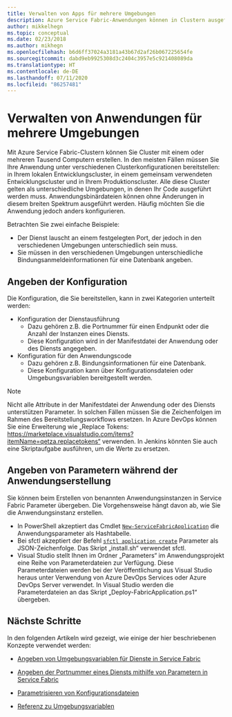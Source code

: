 ```yaml
---
title: Verwalten von Apps für mehrere Umgebungen
description: Azure Service Fabric-Anwendungen können in Clustern ausgeführt werden, die eine Größe von einem Computer bis zu Tausenden von Computern aufweisen. In einigen Fällen möchten Sie die Anwendung für diese verschiedenen Umgebungen unterschiedlich konfigurieren. In diesem Artikel wird beschrieben, wie unterschiedliche Anwendungsparameter pro Umgebung definiert werden.
author: mikkelhegn
ms.topic: conceptual
ms.date: 02/23/2018
ms.author: mikhegn
ms.openlocfilehash: b6d6ff37024a3181a43b67d2af26b067225654fe
ms.sourcegitcommit: dabd9eb9925308d3c2404c3957e5c921408089da
ms.translationtype: HT
ms.contentlocale: de-DE
ms.lasthandoff: 07/11/2020
ms.locfileid: "86257481"
---
```

# <a name="manage-applications-for-multiple-environments"></a>Verwalten von Anwendungen für mehrere Umgebungen

Mit Azure Service Fabric-Clustern können Sie Cluster mit einem oder mehreren Tausend Computern erstellen. In den meisten Fällen müssen Sie Ihre Anwendung unter verschiedenen Clusterkonfigurationen bereitstellen: in Ihrem lokalen Entwicklungscluster, in einem gemeinsam verwendeten Entwicklungscluster und in Ihrem Produktionscluster. Alle diese Cluster gelten als unterschiedliche Umgebungen, in denen Ihr Code ausgeführt werden muss. Anwendungsbinärdateien können ohne Änderungen in diesem breiten Spektrum ausgeführt werden. Häufig möchten Sie die Anwendung jedoch anders konfigurieren.

Betrachten Sie zwei einfache Beispiele:
  - Der Dienst lauscht an einem festgelegten Port, der jedoch in den verschiedenen Umgebungen unterschiedlich sein muss.
  - Sie müssen in den verschiedenen Umgebungen unterschiedliche Bindungsanmeldeinformationen für eine Datenbank angeben.

## <a name="specifying-configuration"></a>Angeben der Konfiguration

Die Konfiguration, die Sie bereitstellen, kann in zwei Kategorien unterteilt werden:

- Konfiguration der Dienstausführung
  - Dazu gehören z.B. die Portnummer für einen Endpunkt oder die Anzahl der Instanzen eines Diensts.
  - Diese Konfiguration wird in der Manifestdatei der Anwendung oder des Diensts angegeben.
- Konfiguration für den Anwendungscode
  - Dazu gehören z.B. Bindungsinformationen für eine Datenbank.
  - Diese Konfiguration kann über Konfigurationsdateien oder Umgebungsvariablen bereitgestellt werden.

> [!NOTE]
> Nicht alle Attribute in der Manifestdatei der Anwendung oder des Diensts unterstützen Parameter.
> In solchen Fällen müssen Sie die Zeichenfolgen im Rahmen des Bereitstellungsworkflows ersetzen. In Azure DevOps können Sie eine Erweiterung wie „Replace Tokens: https://marketplace.visualstudio.com/items?itemName=qetza.replacetokens“ verwenden. In Jenkins könnten Sie auch eine Skriptaufgabe ausführen, um die Werte zu ersetzen.
>

## <a name="specifying-parameters-during-application-creation"></a>Angeben von Parametern während der Anwendungserstellung

Sie können beim Erstellen von benannten Anwendungsinstanzen in Service Fabric Parameter übergeben. Die Vorgehensweise hängt davon ab, wie Sie die Anwendungsinstanz erstellen.

  - In PowerShell akzeptiert das Cmdlet [`New-ServiceFabricApplication`](/powershell/module/servicefabric/new-servicefabricapplication?view=azureservicefabricps) die Anwendungsparameter als Hashtabelle.
  - Bei sfctl akzeptiert der Befehl [`sfctl application create`](./service-fabric-sfctl-application.md#sfctl-application-create) Parameter als JSON-Zeichenfolge. Das Skript „install.sh“ verwendet sfctl.
  - Visual Studio stellt Ihnen im Ordner „Parameters“ im Anwendungsprojekt eine Reihe von Parameterdateien zur Verfügung. Diese Parameterdateien werden bei der Veröffentlichung aus Visual Studio heraus unter Verwendung von Azure DevOps Services oder Azure DevOps Server verwendet. In Visual Studio werden die Parameterdateien an das Skript „Deploy-FabricApplication.ps1“ übergeben.

## <a name="next-steps"></a>Nächste Schritte
In den folgenden Artikeln wird gezeigt, wie einige der hier beschriebenen Konzepte verwendet werden:

- [Angeben von Umgebungsvariablen für Dienste in Service Fabric](service-fabric-how-to-specify-environment-variables.md)
- [Angeben der Portnummer eines Diensts mithilfe von Parametern in Service Fabric](service-fabric-how-to-specify-port-number-using-parameters.md)
- [Parametrisieren von Konfigurationsdateien](service-fabric-how-to-parameterize-configuration-files.md)

- [Referenz zu Umgebungsvariablen](service-fabric-environment-variables-reference.md)
